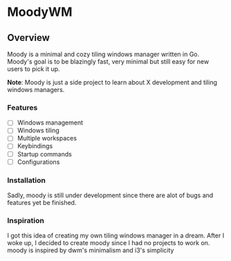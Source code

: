 # MoodyWM

## Overview

Moody is a minimal and cozy tiling windows manager written in Go. Moody's goal is to be blazingly fast, very minimal but still easy for new users to pick it up.

**Note**: Moody is just a side project to learn about X development and tiling windows managers.

### Features

- [ ] Windows management
- [ ] Windows tiling
- [ ] Multiple workspaces
- [ ] Keybindings
- [ ] Startup commands
- [ ] Configurations

### Installation

Sadly, moody is still under development since there are alot of bugs and features yet be finished.

### Inspiration

I got this idea of creating my own tiling windows manager in a dream. After I woke up, I decided to create moody since I had no projects to work on.
moody is inspired by dwm's minimalism and i3's simplicity
